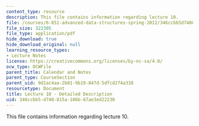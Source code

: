 ```yaml
---
content_type: resource
description: This file contains information regarding lecture 10.
file: /courses/6-851-advanced-data-structures-spring-2012/346ccbb5d740815a106b67ae3ed22230_MIT6_851S12_Lecture10.pdf
file_size: 322305
file_type: application/pdf
hide_download: true
hide_download_original: null
learning_resource_types:
- Lecture Notes
license: https://creativecommons.org/licenses/by-nc-sa/4.0/
ocw_type: OCWFile
parent_title: Calendar and Notes
parent_type: CourseSection
parent_uid: 9d1ac4aa-2b01-9b19-847d-5dfcd274a338
resourcetype: Document
title: Lecture 10 - Detailed Description
uid: 346ccbb5-d740-815a-106b-67ae3ed22230
---
```

This file contains information regarding lecture 10.